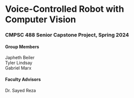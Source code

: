 # Voice-Controlled Robot with Computer Vision
### CMPSC 488 Senior Capstone Project, Spring 2024

#### Group Members
Japheth Beiler<br>
Tyler Lindsay<br>
Gabriel Marx

#### Faculty Advisors
Dr. Sayed Reza
